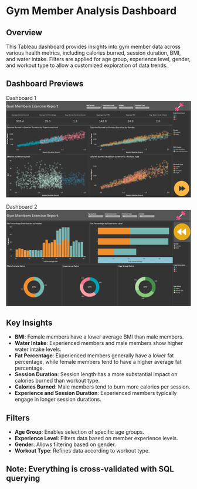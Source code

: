 # Gym Member Analysis Dashboard

## Overview
This Tableau dashboard provides insights into gym member data across various health metrics, including calories burned, session duration, BMI, and water intake. Filters are applied for age group, experience level, gender, and workout type to allow a customized exploration of data trends.

## Dashboard Previews

Dashboard 1
![Dashboard 1](images/dashboard_1.png)

Dashboard 2
![Dashboard 2](images/dashboard_2.png)

## Key Insights
- **BMI**: Female members have a lower average BMI than male members.
- **Water Intake**: Experienced members and male members show higher water intake levels.
- **Fat Percentage**: Experienced members generally have a lower fat percentage, while female members tend to have a higher average fat percentage.
- **Session Duration**: Session length has a more substantial impact on calories burned than workout type.
- **Calories Burned**: Male members tend to burn more calories per session.
- **Experience and Session Duration**: Experienced members typically engage in longer session durations.

## Filters
- **Age Group**: Enables selection of specific age groups.
- **Experience Level**: Filters data based on member experience levels.
- **Gender**: Allows filtering based on gender.
- **Workout Type**: Refines data according to workout type.

## Note: Everything is cross-validated with SQL querying
